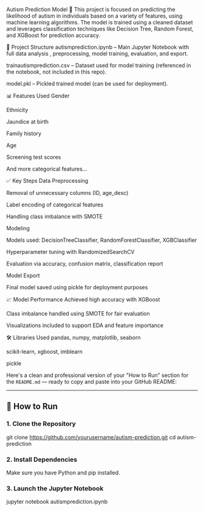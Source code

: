 Autism Prediction Model 🧠
This project is focused on predicting the likelihood of autism in individuals based on a variety of features, using machine learning algorithms. The model is trained using a cleaned dataset and leverages classification techniques like Decision Tree, Random Forest, and XGBoost for prediction accuracy.  

                                                          
📁 Project Structure
autismprediction.ipynb – Main Jupyter Notebook with full data analysis  , preprocessing, model training, evaluation, and export. 

trainautismprediction.csv – Dataset used for model training (referenced in the notebook, not included in this repo).

model.pkl – Pickled trained model (can be used for deployment).

📊 Features Used
Gender

Ethnicity           

Jaundice at birth

Family history

Age

Screening test scores

And more categorical features...

✅ Key Steps
Data Preprocessing

Removal of unnecessary columns (ID, age_desc)

Label encoding of categorical features

Handling class imbalance with SMOTE

Modeling

Models used: DecisionTreeClassifier, RandomForestClassifier, XGBClassifier

Hyperparameter tuning with RandomizedSearchCV

Evaluation via accuracy, confusion matrix, classification report

Model Export

Final model saved using pickle for deployment purposes

📈 Model Performance
Achieved high accuracy with XGBoost

Class imbalance handled using SMOTE for fair evaluation

Visualizations included to support EDA and feature importance

🛠 Libraries Used
pandas, numpy, matplotlib, seaborn

scikit-learn, xgboost, imblearn

pickle

Here's a clean and professional version of your "How to Run" section for the `README.md` — ready to copy and paste into your GitHub README:

---

## 🚀 How to Run

### 1. Clone the Repository
git clone https://github.com/yourusername/autism-prediction.git
cd autism-prediction
### 2. Install Dependencies
Make sure you have Python and pip installed. 
### 3. Launch the Jupyter Notebook
 jupyter notebook autismprediction.ipynb


